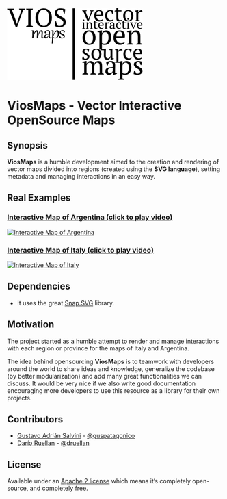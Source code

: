 ![ViosMaps](media/logo-viosmaps-complete.png)

# ViosMaps - Vector Interactive OpenSource Maps

## Synopsis

**ViosMaps** is a humble development aimed to the creation and rendering of vector maps divided into regions (created using the **SVG language**), setting metadata and managing interactions in an easy way. 

## Real Examples

### [Interactive Map of Argentina (click to play video)](http://www.youtube.com/watch?v=prYIRGF3WjI)

[![Interactive Map of Argentina](http://img.youtube.com/vi/prYIRGF3WjI/0.jpg)](http://www.youtube.com/watch?v=prYIRGF3WjI "Interactive Map of Argentina")

### [Interactive Map of Italy (click to play video)](http://www.youtube.com/watch?v=CGg1kKw0Qnk)

[![Interactive Map of Italy](http://img.youtube.com/vi/CGg1kKw0Qnk/0.jpg)](http://www.youtube.com/watch?v=CGg1kKw0Qnk "Interactive Map of Italy")

## Dependencies

* It uses the great [Snap.SVG](http://snapsvg.io) library.

## Motivation

The project started as a humble attempt to render and manage interactions with each region or province for the maps of Italy and Argentina. 

The idea behind opensourcing **ViosMaps** is to teamwork with developers around the world to share ideas and knowledge, generalize the codebase (by better modularization) and add many great functionalities we can discuss. It would be very nice if we also write good documentation encouraging more developers to use this resource as a library  for their own projects.

## Contributors

* [Gustavo Adrián Salvini](https://linkedin.com/in/gustavosalvini) - [@guspatagonico](http://twitter.com/guspatagonico)
* [Darío Ruellan](http://linkedin.com/in/darioruellan) - [@druellan](http://twitter.com/druellan)

## License

Available under an [Apache 2 license](https://github.com/adobe-webplatform/Snap.svg/blob/master/LICENSE) which means it’s completely open-source, and completely free.
